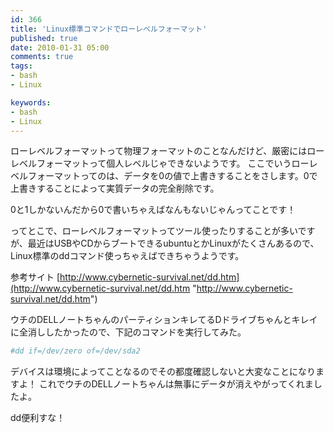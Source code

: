 ```yaml
---
id: 366
title: 'Linux標準コマンドでローレベルフォーマット'
published: true
date: 2010-01-31 05:00
comments: true
tags:
- bash
- Linux

keywords:
- bash
- Linux
---
```

ローレベルフォーマットって物理フォーマットのことなんだけど、厳密にはローレベルフォーマットって個人レベルじゃできないようです。
ここでいうローレベルフォーマットってのは、データを0の値で上書きすることをさします。0で上書きすることによって実質データの完全削除です。

0と1しかないんだから0で書いちゃえばなんもないじゃんってことです！

ってとこで、ローレベルフォーマットってツール使ったりすることが多いですが、最近はUSBやCDからブートできるubuntuとかLinuxがたくさんあるので、Linux標準のddコマンド使っちゃえばできちゃうようです。

参考サイト
[http://www.cybernetic-survival.net/dd.htm](http://www.cybernetic-survival.net/dd.htm "http://www.cybernetic-survival.net/dd.htm")

ウチのDELLノートちゃんのパーティションキレてるDドライブちゃんとキレイに全消ししたかったので、下記のコマンドを実行してみた。


```sh
#dd if=/dev/zero of=/dev/sda2
```

デバイスは環境によってことなるのでその都度確認しないと大変なことになりますよ！
これでウチのDELLノートちゃんは無事にデータが消えやがってくれましたよ。

dd便利すな！
